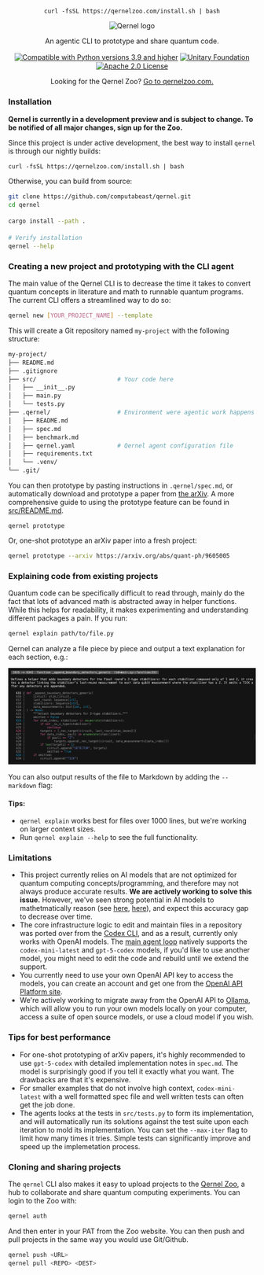 
<p align="center">
<code>curl -fsSL https://qernelzoo.com/install.sh | bash</code>
</div>

<div align="center">
<img alt="Qernel logo" width="96px" src="https://www.dojoquantum.com/_next/image?url=%2Fquantum-computing.png&w=96&q=75">
<br>

An agentic CLI to prototype and share quantum code.

<p align="center">
<a href="https://www.python.org/downloads/"><img src="https://img.shields.io/badge/Python-3.9+-6828b2.svg?style=flat-square&logo=python&logoColor=white" alt="Compatible with Python versions 3.9 and higher" style="vertical-align: middle;"></a>
<!-- <a href="https://pypi.org/project/qernel"><img src="https://img.shields.io/pypi/v/qernel.svg?logo=python&logoColor=white&label=PyPI&style=flat-square&color=9d3bb8" alt="Qernel project on PyPI" style="vertical-align: middle;"></a> -->
<a href="https://unitary.foundation"><img src="https://img.shields.io/badge/Supported%20By-Unitary%20Foundation-FFFF00.svg" alt="Unitary Foundation" style="vertical-align: middle;"></a>
<a href="https://github.com/computabeast/qernel/blob/main/LICENSE"><img src="https://img.shields.io/badge/License-Apache%202.0-3c60b1.svg?logo=opensourceinitiative\&logoColor=white\&style=flat-square" alt="Apache 2.0 License" style="vertical-align: middle;"></a>
</p>

<!-- `pip install qernel` -->

Looking for the Qernel Zoo? [Go to qernelzoo.com.](https://www.qernelzoo.com)
</div>

### Installation

**Qernel is currently in a development preview and is subject to change. To be notified of all major changes, sign up for the Zoo.**

Since this project is under active development, the best way to install `qernel` is through our nightly builds:

```
curl -fsSL https://qernelzoo.com/install.sh | bash
```

Otherwise, you can build from source:
```bash
git clone https://github.com/computabeast/qernel.git
cd qernel

cargo install --path .

# Verify installation
qernel --help
```

### Creating a new project and prototyping with the CLI agent

The main value of the Qernel CLI is to decrease the time it takes to convert quantum concepts in literature and math to runnable quantum programs. The current CLI offers a streamlined way to do so:

```bash 
qernel new [YOUR_PROJECT_NAME] --template
```

This will create a Git repository named `my-project` with the following structure:

```bash
my-project/
├── README.md
├── .gitignore
├── src/                       # Your code here
│   ├── __init__.py
│   ├── main.py                
│   └── tests.py               
├── .qernel/                   # Environment were agentic work happens
│   ├── README.md
│   ├── spec.md
│   ├── benchmark.md
│   ├── qernel.yaml            # Qernel agent configuration file
│   ├── requirements.txt
│   └── .venv/
└── .git/
```

You can then prototype by pasting instructions in `.qernel/spec.md`, or automatically download and prototype a paper from [the arXiv](https://arxiv.org). A more comprehensive guide to using the prototype feature can be found in [src/README.md](./src/README.md).

```
qernel prototype
```

Or, one-shot prototype an arXiv paper into a fresh project:

```bash
qernel prototype --arxiv https://arxiv.org/abs/quant-ph/9605005
```

### Explaining code from existing projects

Quantum code can be specifically difficult to read through, mainly do the fact that lots of advanced math is abstracted away in helper functions. While this helps for readability, it makes experimenting and understanding different packages a pain. If you run:

```bash
qernel explain path/to/file.py
```

Qernel can analyze a file piece by piece and output a text explanation for each section, e.g.:

<p align="center">
  <img src=".github/qernelexplain.png" alt="Qernel explain output preview" width="900" />
  <br>
</p>

You can also output results of the file to Markdown by adding the `--markdown` flag:

#### Tips:
 - `qernel explain` works best for files over 1000 lines, but we're working on larger context sizes.
 - Run `qernel explain --help` to see the full functionality.

### Limitations

- This project currently relies on AI models that are not optimized for quantum computing concepts/programming, and therefore may not always produce accurate results. **We are actively working to solve this issue.** However, we've seen strong potential in AI models to mathetmatically reason (see [here](https://deepmind.google/discover/blog/advanced-version-of-gemini-with-deep-think-officially-achieves-gold-medal-standard-at-the-international-mathematical-olympiad/), [here](https://x.com/alexwei_/status/1946477742855532918)), and expect this accuracy gap to decrease over time.
- The core infrastructure logic to edit and maintain files in a repository was ported over from the [Codex CLI](https://github.com/openai/codex), and as a result, currently only works with OpenAI models. The [main agent loop]() natively supports the `codex-mini-latest` and `gpt-5-codex` models, if you'd like to use another model, you might need to edit the code and rebuild until we extend the support.
- You currently need to use your own OpenAI API key to access the models, you can create an account and get one from the [OpenAI API Platform site](https://platform.openai.com/docs/overview).
- We're actively working to migrate away from the OpenAI API to [Ollama](https://ollama.com), which will allow you to run your own models locally on your computer, access a suite of open source models, or use a cloud model if you wish.


### Tips for best performance

- For one-shot prototyping of arXiv papers, it's highly recommended to use `gpt-5-codex` with detailed implementation notes in `spec.md`. The model is surprisingly good if you tell it exactly what you want. The drawbacks are that it's expensive.
- For smaller examples that do not involve high context, `codex-mini-latest` with a well formatted spec file and well written tests can often get the job done.
- The agents looks at the tests in `src/tests.py` to form its implementation, and will automatically run its solutions against the test suite upon each iteration to mold its implementation. You can set the `--max-iter` flag to limit how many times it tries. Simple tests can significantly improve and speed up the implemetation process.

### Cloning and sharing projects

The `qernel` CLI also makes it easy to upload projects to the [Qernel Zoo](https://qernelzoo.com), a hub to collaborate and share quantum computing experiments. You can login to the Zoo with:

```bash
qernel auth
```

And then enter in your PAT from the Zoo website. You can then push and pull projects in the same way you would use Git/Github.

```bash
qernel push <URL>
qernel pull <REPO> <DEST>
```

